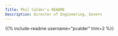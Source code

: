 ```yaml
---
Title: Phil Calder's README
Description: Director of Engineering, Govern
---
```


{{% include-readme username="pcalder" trim=2 %}}

<style>
    #connect-with-me + p > a > img {
        margin-left: 20px !important;
        height: 25px !important;
    }
</style>
